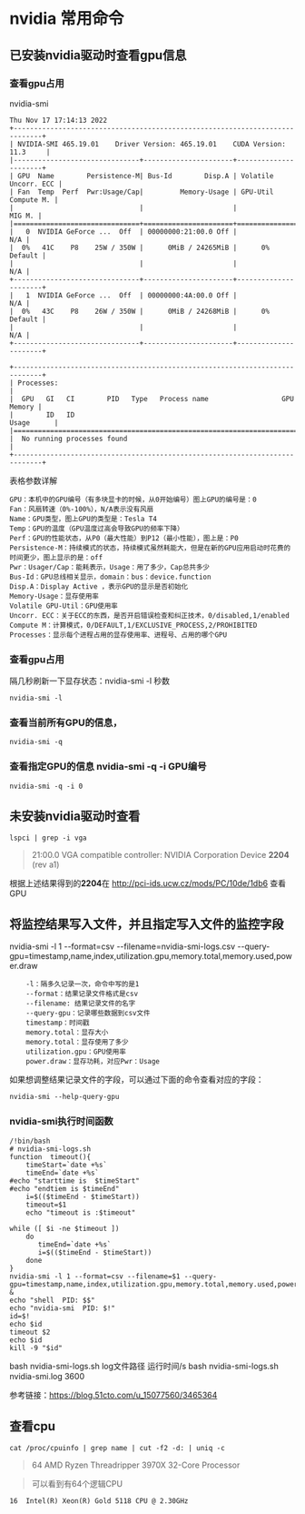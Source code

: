 # nvidia 常用命令

## 已安装nvidia驱动时查看gpu信息

### 查看gpu占用

nvidia-smi

```
Thu Nov 17 17:14:13 2022
+-----------------------------------------------------------------------------+
| NVIDIA-SMI 465.19.01    Driver Version: 465.19.01    CUDA Version: 11.3     |
|-------------------------------+----------------------+----------------------+
| GPU  Name        Persistence-M| Bus-Id        Disp.A | Volatile Uncorr. ECC |
| Fan  Temp  Perf  Pwr:Usage/Cap|         Memory-Usage | GPU-Util  Compute M. |
|                               |                      |               MIG M. |
|===============================+======================+======================|
|   0  NVIDIA GeForce ...  Off  | 00000000:21:00.0 Off |                  N/A |
|  0%   41C    P8    25W / 350W |      0MiB / 24265MiB |      0%      Default |
|                               |                      |                  N/A |
+-------------------------------+----------------------+----------------------+
|   1  NVIDIA GeForce ...  Off  | 00000000:4A:00.0 Off |                  N/A |
|  0%   43C    P8    26W / 350W |      0MiB / 24268MiB |      0%      Default |
|                               |                      |                  N/A |
+-------------------------------+----------------------+----------------------+

+-----------------------------------------------------------------------------+
| Processes:                                                                  |
|  GPU   GI   CI        PID   Type   Process name                  GPU Memory |
|        ID   ID                                                   Usage      |
|=============================================================================|
|  No running processes found                                                 |
+-----------------------------------------------------------------------------+
```

<detail>
<summary>
表格参数详解
</summary>

    GPU：本机中的GPU编号（有多块显卡的时候，从0开始编号）图上GPU的编号是：0
    Fan：风扇转速（0%-100%），N/A表示没有风扇
    Name：GPU类型，图上GPU的类型是：Tesla T4
    Temp：GPU的温度（GPU温度过高会导致GPU的频率下降）
    Perf：GPU的性能状态，从P0（最大性能）到P12（最小性能），图上是：P0
    Persistence-M：持续模式的状态，持续模式虽然耗能大，但是在新的GPU应用启动时花费的时间更少，图上显示的是：off
    Pwr：Usager/Cap：能耗表示，Usage：用了多少，Cap总共多少
    Bus-Id：GPU总线相关显示，domain：bus：device.function
    Disp.A：Display Active ，表示GPU的显示是否初始化
    Memory-Usage：显存使用率
    Volatile GPU-Util：GPU使用率
    Uncorr. ECC：关于ECC的东西，是否开启错误检查和纠正技术，0/disabled,1/enabled
    Compute M：计算模式，0/DEFAULT,1/EXCLUSIVE_PROCESS,2/PROHIBITED
    Processes：显示每个进程占用的显存使用率、进程号、占用的哪个GPU

</detail>

### 查看gpu占用

隔几秒刷新一下显存状态：nvidia-smi -l 秒数

```
nvidia-smi -l
```

### 查看当前所有GPU的信息，

```
nvidia-smi -q
```

### 查看指定GPU的信息 nvidia-smi -q -i GPU编号

```
nvidia-smi -q -i 0
```

## 未安装nvidia驱动时查看

```
lspci | grep -i vga
```

> 21:00.0 VGA compatible controller: NVIDIA Corporation Device **2204** (rev a1)

根据上述结果得到的**2204**在 http://pci-ids.ucw.cz/mods/PC/10de/1db6 查看GPU

## 将监控结果写入文件，并且指定写入文件的监控字段

nvidia-smi -l 1 --format=csv --filename=nvidia-smi-logs.csv --query-gpu=timestamp,name,index,utilization.gpu,memory.total,memory.used,power.draw

```
    -l：隔多久记录一次，命令中写的是1
    --format：结果记录文件格式是csv
    --filename: 结果记录文件的名字
    --query-gpu：记录哪些数据到csv文件
    timestamp：时间戳
    memory.total：显存大小
    memory.total：显存使用了多少
    utilization.gpu：GPU使用率
    power.draw：显存功耗，对应Pwr：Usage
```

如果想调整结果记录文件的字段，可以通过下面的命令查看对应的字段：

```
nvidia-smi --help-query-gpu
```

### nvidia-smi执行时间函数

```
/!bin/bash
# nvidia-smi-logs.sh
function  timeout(){
    timeStart=`date +%s`
    timeEnd=`date +%s`
#echo "starttime is  $timeStart"
#echo "endtiem is $timeEnd"
    i=$(($timeEnd - $timeStart))
    timeout=$1
    echo "timeout is :$timeout"

while ([ $i -ne $timeout ])
    do
       timeEnd=`date +%s`
       i=$(($timeEnd - $timeStart))
    done
}
nvidia-smi -l 1 --format=csv --filename=$1 --query-gpu=timestamp,name,index,utilization.gpu,memory.total,memory.used,power.draw &
echo "shell  PID: $$"
echo "nvidia-smi  PID: $!"
id=$!
echo $id
timeout $2
echo $id
kill -9 "$id"
```

bash nvidia-smi-logs.sh log文件路径 运行时间/s
bash nvidia-smi-logs.sh nvidia-smi.log 3600

参考链接：https://blog.51cto.com/u_15077560/3465364

## 查看cpu

```
cat /proc/cpuinfo | grep name | cut -f2 -d: | uniq -c
```

> 64  AMD Ryzen Threadripper 3970X 32-Core Processor

> 可以看到有64个逻辑CPU

```
16  Intel(R) Xeon(R) Gold 5118 CPU @ 2.30GHz
```
